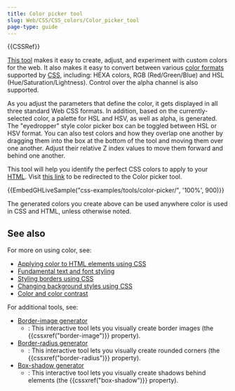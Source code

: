 ```yaml
---
title: Color picker tool
slug: Web/CSS/CSS_colors/Color_picker_tool
page-type: guide
---
```


{{CSSRef}}

[This tool](https://mdn.github.io/css-examples/tools/color-picker/) makes it easy to create, adjust, and experiment with custom colors for the web. It also makes it easy to convert between various [color formats](/en-US/docs/Web/CSS/color_value) supported by [CSS](/en-US/docs/Web/CSS), including: HEXA colors, RGB (Red/Green/Blue) and HSL (Hue/Saturation/Lightness). Control over the alpha channel is also supported.

As you adjust the parameters that define the color, it gets displayed in all three standard Web CSS formats. In addition, based on the currently-selected color, a palette for HSL and HSV, as well as alpha, is generated. The "eyedropper" style color picker box can be toggled between HSL or HSV format. You can also test colors and how they overlap one another by dragging them into the box at the bottom of the tool and moving them over one another. Adjust their relative Z index values to move them forward and behind one another.

This tool will help you identify the perfect CSS colors to apply to your [HTML](/en-US/docs/Web/HTML). Visit [this link](https://mdn.github.io/css-examples/tools/color-picker/) to be redirected to the Color picker tool.

{{EmbedGHLiveSample("css-examples/tools/color-picker/", '100%', 900)}}

The generated colors you create above can be used anywhere color is used in CSS and HTML, unless otherwise noted.

## See also

For more on using color, see:

- [Applying color to HTML elements using CSS](/en-US/docs/Web/CSS/CSS_colors/Applying_color)
- [Fundamental text and font styling](/en-US/docs/Learn/CSS/Styling_text/Fundamentals)
- [Styling borders using CSS](/en-US/docs/Learn/CSS/Building_blocks/Backgrounds_and_borders)
- [Changing background styles using CSS](/en-US/docs/Learn/CSS/Building_blocks/Backgrounds_and_borders)
- [Color and color contrast](/en-US/docs/Learn/Accessibility/CSS_and_JavaScript#color_and_color_contrast)

For additional tools, see:

- [Border-image generator](/en-US/docs/Web/CSS/CSS_backgrounds_and_borders/Border-image_generator)
  - : This interactive tool lets you visually create border images (the {{cssxref("border-image")}} property).
- [Border-radius generator](/en-US/docs/Web/CSS/CSS_backgrounds_and_borders/Border-radius_generator)
  - : This interactive tool lets you visually create rounded corners (the {{cssxref("border-radius")}} property).
- [Box-shadow generator](/en-US/docs/Web/CSS/CSS_backgrounds_and_borders/Box-shadow_generator)
  - : This interactive tool lets you visually create shadows behind elements (the {{cssxref("box-shadow")}} property).
